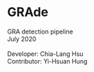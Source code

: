 # GRAde
GRA detection pipeline<br>
July 2020
<br><br>
Developer: Chia-Lang Hsu<br>
Contributor: Yi-Hsuan Hung<br>
